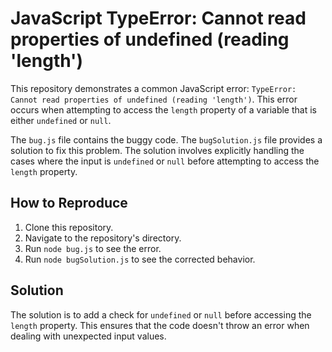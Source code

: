 # JavaScript TypeError: Cannot read properties of undefined (reading 'length')

This repository demonstrates a common JavaScript error: `TypeError: Cannot read properties of undefined (reading 'length')`. This error occurs when attempting to access the `length` property of a variable that is either `undefined` or `null`. 

The `bug.js` file contains the buggy code. The `bugSolution.js` file provides a solution to fix this problem.  The solution involves explicitly handling the cases where the input is `undefined` or `null` before attempting to access the `length` property.

## How to Reproduce

1. Clone this repository.
2. Navigate to the repository's directory.
3. Run `node bug.js` to see the error.
4. Run `node bugSolution.js` to see the corrected behavior.

## Solution

The solution is to add a check for `undefined` or `null` before accessing the `length` property.  This ensures that the code doesn't throw an error when dealing with unexpected input values.